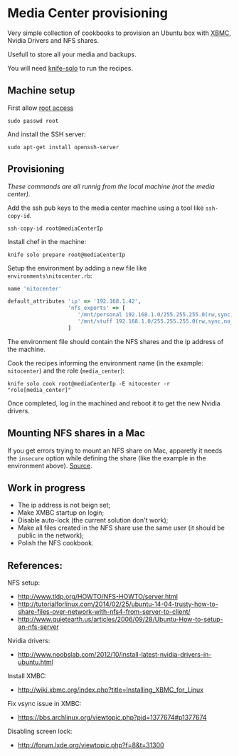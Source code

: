 # Media Center provisioning

Very simple collection of cookbooks to provision an Ubuntu box with [XBMC](http://xbmc.org/), Nvidia Drivers and NFS shares.

Usefull to store all your media and backups.

You will need [knife-solo](http://matschaffer.github.io/knife-solo/) to run the recipes.

## Machine setup

First allow [root access](https://help.ubuntu.com/community/RootSudo#root_account)

```sheel
sudo passwd root
```

And install the SSH server:

```shell
sudo apt-get install openssh-server
```

## Provisioning

*These commands are all runnig from the local machine (not the media center).*

Add the ssh pub keys to the media center machine using a tool like `ssh-copy-id`.

```shell
ssh-copy-id root@mediaCenterIp
```

Install chef in the machine:

```shell
knife solo prepare root@mediaCenterIp
```

Setup the environment by adding a new file like `environments\nitocenter.rb`:

```ruby
name 'nitocenter'

default_attributes 'ip' => '192.168.1.42',
                   'nfs_exports' => [
                      '/mnt/personal 192.168.1.0/255.255.255.0(rw,sync,no_root_squash,insecure,anonuid=1000,anongid=1000)',
                      '/mnt/stuff 192.168.1.0/255.255.255.0(rw,sync,no_root_squash,insecure,anonuid=1000,anongid=1000)'
                   ]
```

The environment file should contain the NFS shares and the ip address of the machine.

Cook the recipes informing the environment name (in the example: `nitocenter`) and the role (`media_center`):

```shell
knife solo cook root@mediaCenterIp -E nitocenter -r "role[media_center]"
```

Once completed, log in the machined and reboot it to get the new Nvidia drivers.

## Mounting NFS shares in a Mac

If you get errors trying to mount an NFS share on Mac, apparetly it needs the `insecure` option while defining the share (like the example in the environment above). [Source](http://forums.macrumors.com/showthread.php?t=317044).

## Work in progress

* The ip address is not beign set;
* Make XMBC startup on login;
* Disable auto-lock (the current solution don't work);
* Make all files created in the NFS share use the same user (it should be public in the network);
* Polish the NFS cookbook.

## References:

NFS setup:

* http://www.tldp.org/HOWTO/NFS-HOWTO/server.html
* http://tutorialforlinux.com/2014/02/25/ubuntu-14-04-trusty-how-to-share-files-over-network-with-nfs4-from-server-to-client/
* http://www.quietearth.us/articles/2006/09/28/Ubuntu-How-to-setup-an-nfs-server

Nvidia drivers:

* http://www.noobslab.com/2012/10/install-latest-nvidia-drivers-in-ubuntu.html

Install XMBC:

* http://wiki.xbmc.org/index.php?title=Installing_XBMC_for_Linux

Fix vsync issue in XMBC:

* https://bbs.archlinux.org/viewtopic.php?pid=1377674#p1377674

Disabling screen lock:

* http://forum.lxde.org/viewtopic.php?f=8&t=31300
